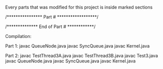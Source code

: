 Every parts that was modified for this project is inside marked sections

/**************** Part # ******************/

/************** End of Part # ************/

Compilation:

Part 1:
  javac QueueNode.java
  javac SyncQueue.java
  javac Kernel.java

Part 2:
  javac TestThread3A.java
  javac TestThread3B.java
  javac Test3.java
  javac QueueNode.java
  javac SyncQueue.java
  javac Kernel.java
